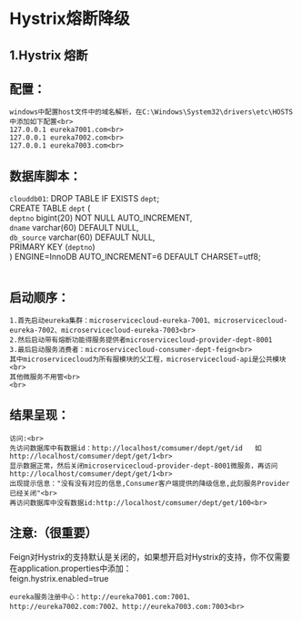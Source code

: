 # Hystrix熔断降级
## 1.Hystrix 熔断
## 配置：
	windows中配置host文件中的域名解析，在C:\Windows\System32\drivers\etc\HOSTS中添加如下配置<br>
	127.0.0.1 eureka7001.com<br>
	127.0.0.1 eureka7002.com<br>
	127.0.0.1 eureka7003.com<br>
## 数据库脚本：
```clouddb01```:
DROP TABLE IF EXISTS `dept`;<br>
CREATE TABLE `dept` (<br>
  `deptno` bigint(20) NOT NULL AUTO_INCREMENT,<br>
  `dname` varchar(60) DEFAULT NULL,<br>
  `db_source` varchar(60) DEFAULT NULL,<br>
  PRIMARY KEY (`deptno`)<br>
) ENGINE=InnoDB AUTO_INCREMENT=6 DEFAULT CHARSET=utf8;<br>
<br>

## 启动顺序：<br>
	1.首先启动eureka集群：microservicecloud-eureka-7001、microservicecloud-eureka-7002、microservicecloud-eureka-7003<br>
	2.然后启动带有熔断功能得服务提供者microservicecloud-provider-dept-8001
	3.最后启动服务消费者：microservicecloud-consumer-dept-feign<br>
	其中microservicecloud为所有服模块的父工程，microservicecloud-api是公共模块<br>
	其他微服务不用管<br>
	<br>
## 结果呈现：
	访问:<br>
    先访问数据库中有数据id：http://localhost/comsumer/dept/get/id   如http://localhost/comsumer/dept/get/1<br>
    显示数据正常，然后关闭microservicecloud-provider-dept-8001微服务，再访问http://localhost/comsumer/dept/get/1<br>
    出现提示信息："没有没有对应的信息,Consumer客户端提供的降级信息,此刻服务Provider已经关闭"<br>
    再访问数据库中没有数据id:http://localhost/comsumer/dept/get/100<br>
## 注意:（很重要）
  Feign对Hystrix的支持默认是关闭的，如果想开启对Hystrix的支持，你不仅需要在application.properties中添加：<br>
  feign.hystrix.enabled=true<br>
  
	eureka服务注册中心：http://eureka7001.com:7001、http://eureka7002.com:7002、http://eureka7003.com:7003<br>
